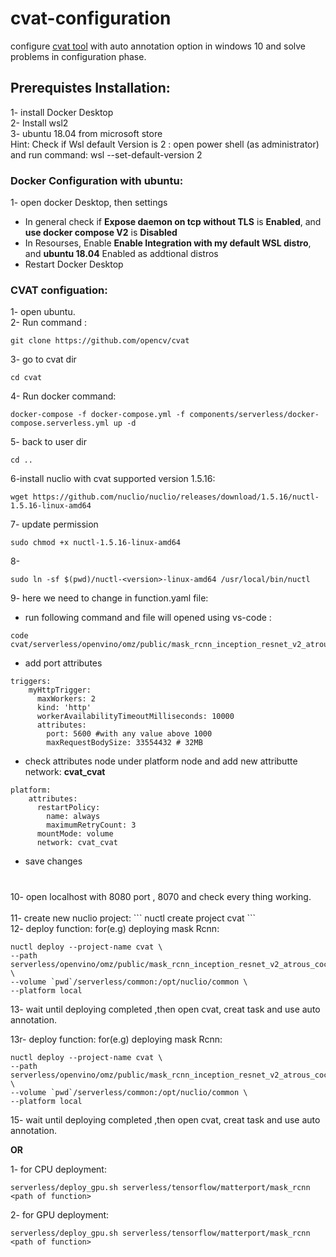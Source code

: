 # cvat-configuration

configure [cvat tool](https://github.com/openvinotoolkit/cvat) with auto annotation option in windows 10 and solve problems in configuration phase.

## Prerequistes Installation:

1- install Docker Desktop<br />
2- Install wsl2<br />
3- ubuntu 18.04 from microsoft store<br />
Hint: Check if Wsl default Version is 2 : open power shell (as administrator) and run command: wsl --set-default-version 2<br />

### Docker Configuration with ubuntu:

1- open docker Desktop, then settings <br/>

- In general check if **Expose daemon on tcp without TLS** is **Enabled**, and **use docker compose V2** is **Disabled** <br/>
- In Resourses, Enable **Enable Integration with my default WSL distro**, and **ubuntu 18.04** Enabled as addtional distros<br/>
- Restart Docker Desktop <br/>

### CVAT configuation:

1- open ubuntu.<br/>
2- Run command :

```
git clone https://github.com/opencv/cvat

```

3- go to cvat dir

```
cd cvat
```

4- Run docker command:

```
docker-compose -f docker-compose.yml -f components/serverless/docker-compose.serverless.yml up -d

```

5- back to user dir

```
cd ..
```

6-install nuclio with cvat supported version 1.5.16:

```
wget https://github.com/nuclio/nuclio/releases/download/1.5.16/nuctl-1.5.16-linux-amd64
```

7- update permission

```
sudo chmod +x nuctl-1.5.16-linux-amd64

```

8-

```
sudo ln -sf $(pwd)/nuctl-<version>-linux-amd64 /usr/local/bin/nuctl
```

9- here we need to change in function.yaml file:<br/>

- run following command and file will opened using vs-code :

```
code cvat/serverless/openvino/omz/public/mask_rcnn_inception_resnet_v2_atrous_coco/nuclio
```

- add port attributes

```
triggers:
    myHttpTrigger:
      maxWorkers: 2
      kind: 'http'
      workerAvailabilityTimeoutMilliseconds: 10000
      attributes:
        port: 5600 #with any value above 1000
        maxRequestBodySize: 33554432 # 32MB
```

- check attributes node under platform node and add new attributte network: **cvat_cvat**

```
platform:
    attributes:
      restartPolicy:
        name: always
        maximumRetryCount: 3
      mountMode: volume
      network: cvat_cvat
```

- save changes

###

<br/>
10- open localhost with 8080 port , 8070 and check every thing working.<br/>
<br/>
11- create new nuclio project:
``` 
nuctl create project cvat
```
<br/>
12- deploy function: for(e.g) deploying mask Rcnn:<br/>

```
nuctl deploy --project-name cvat \
--path serverless/openvino/omz/public/mask_rcnn_inception_resnet_v2_atrous_coco/nuclio \
--volume `pwd`/serverless/common:/opt/nuclio/common \
--platform local
```

13- wait until deploying completed ,then open cvat, creat task and use auto annotation.<br/>

13r- deploy function: for(e.g) deploying mask Rcnn:

```
nuctl deploy --project-name cvat \
--path serverless/openvino/omz/public/mask_rcnn_inception_resnet_v2_atrous_coco/nuclio \
--volume `pwd`/serverless/common:/opt/nuclio/common \
--platform local
```

15- wait until deploying completed ,then open cvat, creat task and use auto annotation. <br/>

**OR**

1- for CPU deployment:

```
serverless/deploy_gpu.sh serverless/tensorflow/matterport/mask_rcnn <path of function>
```

2- for GPU deployment:

```
serverless/deploy_gpu.sh serverless/tensorflow/matterport/mask_rcnn <path of function>
```
